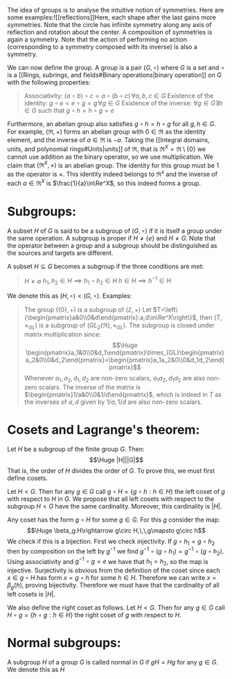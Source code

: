 
The idea of groups is to analyse the intuitive notion of symmetries. Here are some examples:![[reflections]]Here, each shape after the last gains more symmetries. Note that the circle has infinite symmetry along any axis of reflection and rotation about the center. A composition of symmetries is again a symmetry. Note that the action of performing no action (corresponding to a symmetry composed with its inverse) is also a symmetry.

We can now define the group. A group is a pair $(G,\circ)$ where $G$ is a set and $\circ$ is a [[Rings, subrings, and fields#Binary operations|binary operation]] on $G$ with the following properties:
> Associativity: $(a\circ b)\circ c=a\circ(b\circ c)\,\forall a,b,c\in G$
> Existence of the identity: $g\circ e=e\circ g=g\,\forall g\in G$
> Existence of the inverse: $\forall g\in G\exists h\in G$ such that $g\circ h=h\circ g=e$

Furthermore, an abelian group also satisfies $g\circ h=h\circ g$ for all $g,h\in G$. For example, $(\Re,+)$ forms an abelian group with $0\in\Re$ as the identity element, and the inverse of $a\in\Re$ is $-a$. Taking the [[Integral domains, units, and polynomial rings#Units|units]] of $\Re$, that is $\Re^X=\Re\setminus\{0\}$ we cannot use addition as the binary operator, so we use multiplication. We claim that $(\Re^X,\times)$ is an abelian group. The identity for this group must be $1$ as the operator is $\times$. This identity indeed belongs to $\Re^x$ and the inverse of each $a\in\Re^X$ is $\frac{1}{a}\in\Re^X$, so this indeed forms a group.

# Subgroups:

A subset $H$ of $G$ is said to be a subgroup of $(G,\circ)$ if it is itself a group under the same operation. A subgroup is proper if $H\neq\{e\}$ and $H\neq G$. Note that the operator between a group and a subgroup should be distinguished as the sources and targets are different.

A subset $H\subseteq G$ becomes a subgroup if the three conditions are met:
> $H\neq\emptyset$
> $h_1,h_2\in H\implies h_1\circ h_2\in H$
> $h\in H\implies h^{-1}\in H$

We denote this as $(H,\circ)<(G,\circ)$. Examples:
> The group $(\{0\}, +)$ is a subgroup of $(\mathbb{Z},+)$
> Let $T=\left\{\begin{pmatrix}a&0\\0&d\end{pmatrix}:a,d\in\Re^X\right\}$, then $(T,\times_{GL})$ is a subgroup of $(GL_2(\Re),\times_{GL})$. The subgroup is closed under matrix multiplication since:$$\Huge \begin{pmatrix}a_1&0\\0&d_1\end{pmatrix}\times_{GL}\begin{pmatrix}a_2&0\\0&d_2\end{pmatrix}=\begin{pmatrix}a_1a_2&0\\0&d_1d_2\end{pmatrix}$$Whenever $a_1,a_2,d_1,d_2$ are non-zero scalars, $a_1a_2,d_1d_2$ are also non-zero scalars. The inverse of the matrix is $\begin{pmatrix}1/a&0\\0&1/d\end{pmatrix}$, which is indeed in $T$ as the inverses of $a,d$ given by $1/a,1/d$ are also non-zero scalars.

# Cosets and Lagrange's theorem:

Let $H$ be a subgroup of the finite group $G$. Then:$$\Huge |H|||G|$$That is, the order of $H$ divides the order of $G$. To prove this, we must first define cosets.

Let $H<G$. Then for any $g\in G$ call $g\circ H=\{g\circ h:h\in H\}$ the left coset of $g$ with respect to $H$ in $G$. We propose that all left cosets with respect to the subgroup $H<G$ have the same cardinality. Moreover, this cardinality is $|H|$. 

Any coset has the form $g\circ H$ for some $g\in G$. For this $g$ consider the map:$$\Huge \beta_g:H\rightarrow g\circ H,\,\,g\mapsto g\circ h$$We check if this is a bijection. First we check injectivity. If $g\circ h_1=g\circ h_2$ then by composition on the left by $g^{-1}$ we find $g^{-1}\circ(g\circ h_1)=g^{-1}\circ(g\circ h_2)$. Using associativity and $g^{-1}\circ g=e$ we have that $h_1=h_2$, so the map is injective. Surjectivity is obvious from the definition of the coset since each $x\in g\circ H$ has form $x=g\circ h$ for some $h\in H$. Therefore we can write $x=\beta_g(h)$, proving bijectivity. Therefore we must have that the cardinality of all left cosets is $|H|$.

We also define the right coset as follows. Let $H<G$. Then for any $g\in G$ call $H\circ g=\{h\circ g:h\in H\}$ the right coset of $g$ with respect to $H$.

# Normal subgroups:

A subgroup $H$ of a group $G$ is called normal in $G$ if $gH=Hg$ for any $g\in G$. We denote this as $H$